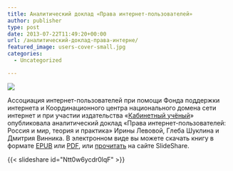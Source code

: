 ```yaml
---
title: Аналитический доклад «Права интернет-пользователей»
author: publisher
type: post
date: 2013-07-22T11:49:20+00:00
url: /аналитический-доклад-права-интерне/
featured_image: users-cover-small.jpg
categories:
  - Uncategorized

---
```

![](/users-cover-small.jpg)

Ассоциация интернет-пользователей при помощи Фонда поддержки интернета и Координационного центра национального домена сети интернет и при участии издательства «[Кабинетный учёный](http://armchair-scientist.ru)» опубликовала аналитический доклад «Права интернет-пользователей: Россия и мир, теория и практика» Ирины Левовой, Глеба Шуклина и Дмитрия Винника. В электронном виде вы можете скачать книгу в формате [EPUB](https://www.dropbox.com/s/funhalw8s91wlrg/users.epub) или [PDF](https://www.dropbox.com/s/ip3nyw86wwold2x/users.pdf), или [прочитать](http://www.slideshare.net/VladimirHaritonov/ss-18913221) на сайте SlideShare.

{{< slideshare id="Ntt0w6ycdr0lqF" >}}

